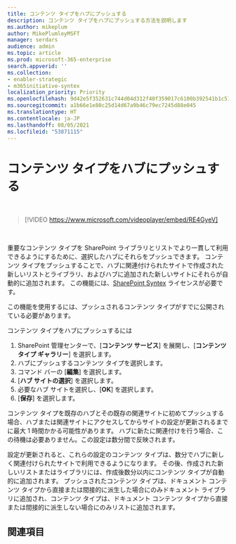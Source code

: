 ```yaml
---
title: コンテンツ タイプをハブにプッシュする
description: コンテンツ タイプをハブにプッシュする方法を説明します
ms.author: mikeplum
author: MikePlumleyMSFT
manager: serdars
audience: admin
ms.topic: article
ms.prod: microsoft-365-enterprise
search.appverid: ''
ms.collection:
- enabler-strategic
- m365initiative-syntex
localization_priority: Priority
ms.openlocfilehash: 9d42e5f352631c744d04d312f40f359017c6100b392541b1c5136971bcc09494
ms.sourcegitcommit: a1b66e1e80c25d14d67a9b46c79ec7245d88e045
ms.translationtype: HT
ms.contentlocale: ja-JP
ms.lasthandoff: 08/05/2021
ms.locfileid: "53871115"
---
```

# <a name="push-content-types-to-a-hub"></a>コンテンツ タイプをハブにプッシュする

</br>

> [!VIDEO https://www.microsoft.com/videoplayer/embed/RE4GyeV]  

</br>


重要なコンテンツ タイプを SharePoint ライブラリとリストでより一貫して利用できるようにするために、選択したハブにそれらをプッシュできます。 コンテンツ タイプをプッシュすることで、ハブに関連付けられたサイトで作成された新しいリストとライブラリ、およびハブに追加された新しいサイトにそれらが自動的に追加されます。 この機能には、[SharePoint Syntex](index.md) ライセンスが必要です。

この機能を使用するには、プッシュされるコンテンツ タイプがすでに公開されている必要があります。

コンテンツ タイプをハブにプッシュするには

1. SharePoint 管理センターで、[**コンテンツ サービス**] を展開し、[**コンテンツ タイプ ギャラリー**] を選択します。
2. ハブにプッシュするコンテンツ タイプを選択します。
3. コマンド バーの [**編集**] を選択します。
4. [**ハブ サイトの選択**] を選択します。
5. 必要なハブ サイトを選択し、[**OK**] を選択します。
6. [**保存**] を選択します。

コンテンツ タイプを既存のハブとその既存の関連サイトに初めてプッシュする場合、ハブまたは関連サイトにアクセスしてからサイトの設定が更新されるまでに最大 1 時間かかる可能性があります。 ハブに新たに関連付けを行う場合、この待機は必要ありません。この設定は数分間で反映されます。

設定が更新されると、これらの設定のコンテンツ タイプは、数分でハブに新しく関連付けられたサイトで利用できるようになります。 その後、作成された新しいリストまたはライブラリには、作成後数分以内にコンテンツ タイプが自動的に追加されます。 プッシュされたコンテンツ タイプは、ドキュメント コンテンツ タイプから直接または間接的に派生した場合にのみドキュメント ライブラリに追加され、コンテンツ タイプは、ドキュメント コンテンツ タイプから直接または間接的に派生しない場合にのみリストに追加されます。

## <a name="see-also"></a>関連項目
